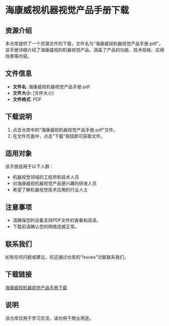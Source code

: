 # 海康威视机器视觉产品手册下载

## 资源介绍

本仓库提供了一个资源文件的下载，文件名为“海康威视机器视觉产品手册.pdf”。该手册详细介绍了海康威视的机器视觉产品，涵盖了产品的功能、技术规格、应用场景等内容。

## 文件信息

- **文件名**: 海康威视机器视觉产品手册.pdf
- **文件大小**: [文件大小]
- **文件格式**: PDF

## 下载说明

1. 点击仓库中的“海康威视机器视觉产品手册.pdf”文件。
2. 在文件页面中，点击“下载”按钮即可获取文件。

## 适用对象

该手册适用于以下人群：

- 机器视觉领域的工程师和技术人员
- 对海康威视机器视觉产品感兴趣的研发人员
- 希望了解机器视觉技术应用的行业人士

## 注意事项

- 请确保您的设备支持PDF文件的查看和阅读。
- 下载前请确认您的网络连接正常。

## 联系我们

如有任何问题或建议，欢迎通过仓库的“Issues”功能联系我们。

## 下载链接
[海康威视机器视觉产品手册下载](https://pan.quark.cn/s/aad6661e099d)

## 说明

该仓库仅用于学习交流，请勿用于商业用途。

